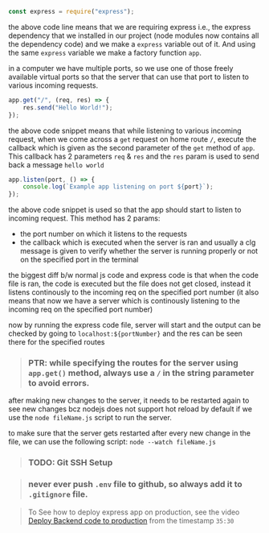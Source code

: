 ```javascript
const express = require("express");
```

the above code line means that we are requiring express i.e., the express dependency that we installed in our project (node modules now contains all the dependency code) and we make a `express` variable out of it. And using the same `express` variable we make a factory function `app`.

in a computer we have multiple ports, so we use one of those freely available virtual ports so that the server that can use that port to listen to various incoming requests.

```javascript
app.get("/", (req, res) => {
	res.send("Hello World!");
});
```

the above code snippet means that while listening to various incoming request, when we come across a `get` request on home route `/`, execute the callback which is given as the second parameter of the `get` method of `app`. This callback has 2 parameters `req` & `res` and the `res` param is used to send back a message `hello world`

```javascript
app.listen(port, () => {
	console.log(`Example app listening on port ${port}`);
});
```

the above code snippet is used so that the app should start to listen to incoming request. This method has 2 params:

- the port number on which it listens to the requests
- the callback which is executed when the server is ran and usually a clg message is given to verify whether the server is running properly or not on the specified port in the terminal

the biggest diff b/w normal js code and express code is that when the code file is ran, the code is executed but the file does not get closed, instead it listens continously to the incoming req on the specified port number (it also means that now we have a server which is continously listening to the incoming req on the specified port number)

now by running the express code file, server will start and the output can be checked by going to `localhost:${portNumber}` and the res can be seen there for the specified routes

> ### PTR: while specifying the routes for the server using `app.get()` method, always use a `/` in the string parameter to avoid errors.

after making new changes to the server, it needs to be restarted again to see new changes bcz nodejs does not support hot reload by default if we use the `node fileName.js` script to run the server.

to make sure that the server gets restarted after every new change in the file, we can use the following script: `node --watch fileName.js`

> ### TODO: Git SSH Setup

> ### never ever push `.env` file to github, so always add it to `.gitignore` file.

> To See how to deploy express app on production, see the video [Deploy Backend code to production](https://www.youtube.com/watch?v=pOV4EjUtl70&list=PLu71SKxNbfoBGh_8p_NS-ZAh6v7HhYqHW&index=2) from the timestamp `35:30`
